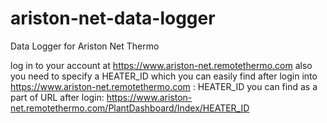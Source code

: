 # ariston-net-data-logger
Data Logger for Ariston Net Thermo


log in to your account at https://www.ariston-net.remotethermo.com also you need to specify a HEATER_ID which you can easily find after login into https://www.ariston-net.remotethermo.com : HEATER_ID you can find as a part of URL after login: https://www.ariston-net.remotethermo.com/PlantDashboard/Index/HEATER_ID